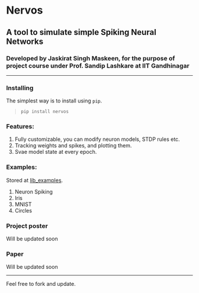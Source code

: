# Nervos
## A tool to simulate simple Spiking Neural Networks 
### Developed by Jaskirat Singh Maskeen, for the purpose of project course under Prof. Sandip Lashkare at IIT Gandhinagar
---

### Installing
The simplest way is to install using `pip`. 
> `pip install nervos`

### Features:
1. Fully customizable, you can modify neuron models, STDP rules etc.
2. Tracking weights and spikes, and plotting them.
3. Svae model state at every epoch.

### Examples:

Stored at [lib_examples](./lib_examples/).

1. Neuron Spiking
2. Iris
3. MNIST 
4. Circles 

### Project poster
Will be updated soon

### Paper
Will be updated soon

---
Feel free to fork and update.
